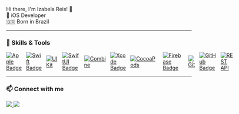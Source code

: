
Hi there, I'm Izabela Reis! 👋  
📱 iOS Developer  
🇧🇷 Born in Brazil  

---

### 🚀 Skills & Tools

<div style="display: flex; align-items: center; gap: 12px;">
  
  
  <a href="https://developer.apple.com/" target="_blank">
    <img src="https://img.shields.io/badge/Apple-000000?style=for-the-badge&logo=apple&logoColor=white" alt="Apple Badge" />
  </a>
  
  <a href="https://developer.apple.com/swift/" target="_blank">
    <img src="https://img.shields.io/badge/Swift-F05138?style=for-the-badge&logo=swift&logoColor=white" alt="Swift Badge" />
  </a> 
  
  <a href="https://developer.apple.com/documentation/uikit" target="_blank">
    <img src="https://img.shields.io/badge/UIKit-2396F3?style=for-the-badge&logo=apple&logoColor=white" alt="UIKit" />
  </a>

  <a href="https://developer.apple.com/xcode/swiftui/" target="_blank">
    <img src="https://img.shields.io/badge/SwiftUI-0A84FF?style=for-the-badge&logo=swift&logoColor=white" alt="SwiftUI Badge" />
  </a>
  
  <a href="https://developer.apple.com/documentation/combine" target="_blank">
    <img src="https://img.shields.io/badge/Combine-3182CE?style=for-the-badge&logo=apple&logoColor=white" alt="Combine" />
  </a>

  <a href="https://developer.apple.com/xcode/" target="_blank">
    <img src="https://img.shields.io/badge/Xcode-147EFB?style=for-the-badge&logo=xcode&logoColor=white" alt="Xcode Badge" />
  </a>
  
<a href="https://cocoapods.org/" target="_blank">
    <img src="https://img.shields.io/badge/CocoaPods-EF2D5E?style=for-the-badge&logo=cocoapods&logoColor=white" alt="CocoaPods" />
  </a>

  <a href="https://firebase.google.com/" target="_blank">
    <img src="https://img.shields.io/badge/Firebase-FFCA28?style=for-the-badge&logo=firebase&logoColor=black" alt="Firebase Badge" />
  </a>

  <a href="https://git-scm.com/" target="_blank">
    <img src="https://img.shields.io/badge/Git-F05032?style=for-the-badge&logo=git&logoColor=white" alt="Git" />
  </a>
  
  <a href="https://github.com/" target="_blank">
    <img src="https://img.shields.io/badge/GitHub-181717?style=for-the-badge&logo=github&logoColor=white" alt="GitHub Badge" />
  </a>
  
  <a href="https://restfulapi.net/" target="_blank">
    <img src="https://img.shields.io/badge/REST%20API-006400?style=for-the-badge&logo=json&logoColor=white" alt="REST API" />
  </a>
</div>

---

### 📫 Connect with me

<div> 
  <a href="mailto:izabelareisv@gmail.com">
    <img src="https://img.shields.io/badge/-Email-%23333?style=for-the-badge&logo=gmail&logoColor=white" />
  </a>
    <a href="https://www.linkedin.com/in/izabela-reis-a8b3a814a/?locale=en_US" target="_blank">
    <img src="https://img.shields.io/badge/-LinkedIn-%230077B5?style=for-the-badge&logo=linkedin&logoColor=white" />
  </a> 
  </a>
</div>
